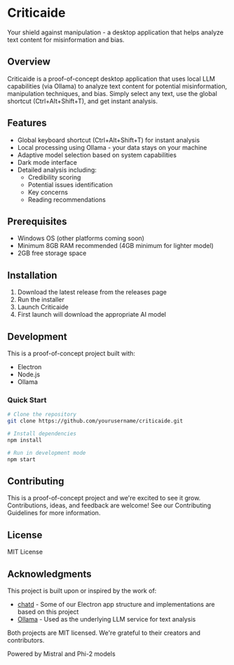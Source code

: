 # Criticaide

Your shield against manipulation - a desktop application that helps analyze text content for misinformation and bias.

## Overview

Criticaide is a proof-of-concept desktop application that uses local LLM capabilities (via Ollama) to analyze text content for potential misinformation, manipulation techniques, and bias. Simply select any text, use the global shortcut (Ctrl+Alt+Shift+T), and get instant analysis.

## Features

- Global keyboard shortcut (Ctrl+Alt+Shift+T) for instant analysis
- Local processing using Ollama - your data stays on your machine
- Adaptive model selection based on system capabilities
- Dark mode interface
- Detailed analysis including:
  - Credibility scoring
  - Potential issues identification
  - Key concerns
  - Reading recommendations

## Prerequisites

- Windows OS (other platforms coming soon)
- Minimum 8GB RAM recommended (4GB minimum for lighter model)
- 2GB free storage space

## Installation

1. Download the latest release from the releases page
2. Run the installer
3. Launch Criticaide
4. First launch will download the appropriate AI model

## Development

This is a proof-of-concept project built with:
- Electron
- Node.js
- Ollama

### Quick Start

```bash
# Clone the repository
git clone https://github.com/yourusername/criticaide.git

# Install dependencies
npm install

# Run in development mode
npm start
```

## Contributing
This is a proof-of-concept project and we're excited to see it grow. Contributions, ideas, and feedback are welcome! See our Contributing Guidelines for more information.

## License
MIT License

## Acknowledgments

This project is built upon or inspired by the work of:

- [chatd](https://github.com/BruceMacD/chatd) - Some of our Electron app structure and implementations are based on this project
- [Ollama](https://github.com/ollama/ollama) - Used as the underlying LLM service for text analysis

Both projects are MIT licensed. We're grateful to their creators and contributors.

Powered by Mistral and Phi-2 models